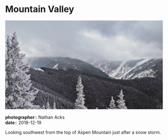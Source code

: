 # Mountain Valley

![Low clouds cover a snowy mountain valley](assets/2018-12-19-mountain-valley.webp)

**photographer**:: Nathan Acks  
**date**:: 2018-12-19

Looking southwest from the top of Aspen Mountain just after a snow storm.
